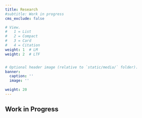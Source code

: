 ```yaml
---
title: Research
#subtitle: Work in progress
cms_exclude: false

# View.
#   1 = List
#   2 = Compact
#   3 = Card
#   4 = Citation
weight: 1  # LM
weight: 2  # LTF


# Optional header image (relative to `static/media/` folder).
banner:
  caption: ''
  image: ''
  
weight: 20
---
```



## Work in Progress